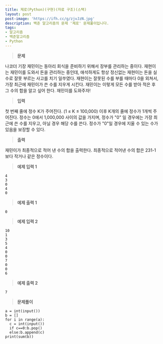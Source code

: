 ```yaml
---
title: 제로(Python)(구현)(자료 구조)(스택)
layout: post
post-image: 'https://ifh.cc/g/zjvJzN.jpg'
description: 백준 알고리즘의 문제 '제로' 문제풀이입니다.
tags:
- 알고리즘
- 백준알고리즘
- Python
---
```



>**문제**

나코더 기장 재민이는 동아리 회식을 준비하기 위해서 장부를 관리하는 중이다.
재현이는 재민이를 도와서 돈을 관리하는 중인데, 애석하게도 항상 정신없는 재현이는 돈을 실수로 잘못 부르는 사고를 치기 일쑤였다.
재현이는 잘못된 수를 부를 때마다 0을 외쳐서, 가장 최근에 재민이가 쓴 수를 지우게 시킨다.
재민이는 이렇게 모든 수를 받아 적은 후 그 수의 합을 알고 싶어 한다. 재민이를 도와주자!

>**입력**

첫 번째 줄에 정수 K가 주어진다. (1 ≤ K ≤ 100,000)
이후 K개의 줄에 정수가 1개씩 주어진다. 정수는 0에서 1,000,000 사이의 값을 가지며, 정수가 "0" 일 경우에는 가장 최근에 쓴 수를 지우고, 아닐 경우 해당 수를 쓴다.
정수가 "0"일 경우에 지울 수 있는 수가 있음을 보장할 수 있다.

>**출력**

재민이가 최종적으로 적어 낸 수의 합을 출력한다. 최종적으로 적어낸 수의 합은 231-1보다 작거나 같은 정수이다.

>**예제 입력 1**

	4
	3
	0
	4
	0

>**예제 출력 1**

	0

>**예제 입력 2**

	10
	1
	3
	5
	4
	0
	0
	7
	0
	0
	6

>**예제 출력 2**

	7

>**문제풀이**

	a = int(input())
	b = []
	for i in range(a):
	  c = int(input())
	  if c==0:b.pop()
	  else:b.append(c)
	print(sum(b))
	
